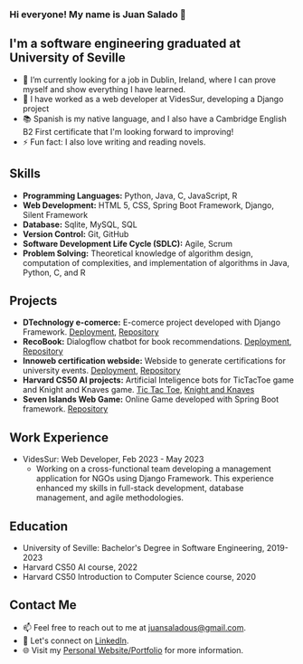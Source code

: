 ### Hi everyone! My name is Juan Salado 👋 



## I'm a software engineering graduated at University of Seville

- 🌱 I’m currently looking for a job in Dublin, Ireland, where I can prove myself and show everything I have learned.
- 💼 I have worked as a web developer at VidesSur, developing a Django project  
- 📚 Spanish is my native language, and I also have a Cambridge English B2 First certificate that I'm looking forward to improving!
- ⚡ Fun fact: I also love writing and reading novels.

## Skills
- **Programming Languages:** Python, Java, C, JavaScript, R
- **Web Development:** HTML 5, CSS, Spring Boot Framework, Django, Silent Framework
- **Database:** Sqlite, MySQL, SQL
- **Version Control:** Git, GitHub
- **Software Development Life Cycle (SDLC):** Agile, Scrum
- **Problem Solving:** Theoretical knowledge of algorithm design, computation of complexities, and implementation of algorithms in Java, Python, C, and R

## Projects
- **DTechnology e-comerce:** E-comerce project developed with Django Framework. [Deployment](http://dtechnology.pythonanywhere.com/), [Repository](https://github.com/TomasCB24/DTechnology)
- **RecoBook:** Dialogflow chatbot for book recommendations. [Deployment](http://recobook.pythonanywhere.com/), [Repository](https://github.com/juradosalado/RecoBook)
- **Innoweb certification webside:** Webside to generate certifications for university events. [Deployment](https://innosoftinnoweb.pythonanywhere.com/), [Repository](https://github.com/innosoft-innoweb/innosoft-innoweb-1)
- **Harvard CS50 AI projects:** Artificial Inteligence bots for TicTacToe game and Knight and Knaves game. [Tic Tac Toe](https://github.com/juradosalado/tictactoebot), [Knight and Knaves](https://github.com/juradosalado/knightsKnavesBot)
- **Seven Islands Web Game:** Online Game developed with Spring Boot framework. [Repository](https://github.com/gii-is-DP1/dp1-2021-2022-l8-1)

## Work Experience
- VidesSur: Web Developer, Feb 2023 - May 2023
   - Working on a cross-functional team developing a management application for NGOs using Django Framework. This experience enhanced my skills in full-stack development, database management, and agile methodologies. 

## Education
- University of Seville: Bachelor's Degree in Software Engineering, 2019-2023
- Harvard CS50 AI course, 2022
- Harvard CS50 Introduction to Computer Science course, 2020

## Contact Me
- 📫 Feel free to reach out to me at juansaladous@gmail.com.
- 💬 Let's connect on [LinkedIn](https://www.linkedin.com/in/juan-salado-jurado-65aa63231/).
- 🌐 Visit my [Personal Website/Portfolio](https://juradosalado.github.io/portfolio/) for more information.



